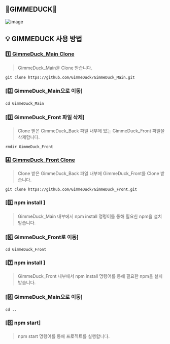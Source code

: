 ## 🐤GIMMEDUCK🐤

![image](https://user-images.githubusercontent.com/101383358/203829025-6f71babe-fc32-42cf-afe1-c1ec6e6e9452.png)


<!--

**Here are some ideas to get you started:**

🙋‍♀️ A short introduction - what is your organization all about?
🌈 Contribution guidelines - how can the community get involved?
👩‍💻 Useful resources - where can the community find your docs? Is there anything else the community should know?
🍿 Fun facts - what does your team eat for breakfast?
🧙 Remember, you can do mighty things with the power of [Markdown](https://docs.github.com/github/writing-on-github/getting-started-with-writing-and-formatting-on-github/basic-writing-and-formatting-syntax)
-->


## 💡 GIMMEDUCK 사용 방법



### [1️⃣ GimmeDuck_Main Clone](https://github.com/GimmeDuck/GimmeDuck_Main)

> GimmeDuck_Main을 Clone 받습니다.
```
git clone https://github.com/GimmeDuck/GimmeDuck_Main.git
```

### [2️⃣ GimmeDuck_Main으로 이동] 

```
cd GimmeDuck_Main
```

### [3️⃣ GimmeDuck_Front 파일 삭제] 

> Clone 받은 GimmeDuck_Back 파일 내부에 있는 GimmeDuck_Front 파일을 삭제합니다.
```
rmdir GimmeDuck_Front
```

### [4️⃣ GimmeDuck_Front Clone](https://github.com/GimmeDuck/GimmeDuck_Front) 

> Clone 받은 GimmeDuck_Back 파일 내부에 GimmeDuck_Front를 Clone 받습니다. 
```
git clone https://github.com/GimmeDuck/GimmeDuck_Front.git
```

### [5️⃣ npm install ]

> GimmeDuck_Main 내부에서 npm install 명령어를 통해 필요한 npm을 설치받습니다. 

### [6️⃣ GimmeDuck_Front로 이동] 

```
cd GimmeDuck_Front
```

### [7️⃣ npm install ]

> GimmeDuck_Front 내부에서 npm install 명령어를 통해 필요한 npm을 설치받습니다. 

### [8️⃣ GimmeDuck_Main으로 이동] 

```
cd ..
```

### [9️⃣ npm start]

> npm start 명령어를 통해 프로젝트를 실행합니다.
